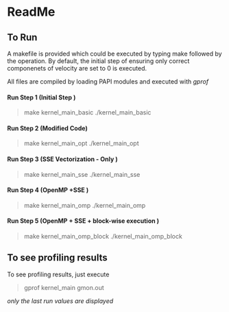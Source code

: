 # ReadMe

## To Run 

A makefile is provided which could be executed by typing make followed by the operation. By default, the initial step of ensuring only correct componenets of velocity are set to 0 is executed.

All files are compiled by loading PAPI modules and executed with *gprof*

#### Run Step 1 (Initial Step ) 

> make kernel_main_basic
> ./kernel_main_basic

#### Run Step 2 (Modified Code) 

> make kernel_main_opt
> ./kernel_main_opt

#### Run Step 3 (SSE Vectorization - Only ) 

> make kernel_main_sse
> ./kernel_main_sse

#### Run Step 4 (OpenMP +SSE ) 

> make kernel_main_omp
> ./kernel_main_omp

#### Run Step 5 (OpenMP + SSE + block-wise execution ) 

> make kernel_main_omp_block
> ./kernel_main_omp_block


## To see profiling results

To see profiling results, just execute
> gprof kernel_main gmon.out

*only the last run values are displayed*

